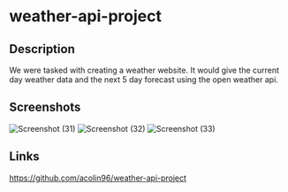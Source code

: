 # weather-api-project

## Description 
We were tasked with creating a weather website. It would give the current day weather data and the next 5 day forecast using the open weather api.

## Screenshots
![Screenshot (31)](https://github.com/acolin96/weather-api-project/assets/132381469/ce4bf7c6-697c-45a8-91d2-9cff11048258)
![Screenshot (32)](https://github.com/acolin96/weather-api-project/assets/132381469/7b809e22-9f58-41e9-8e05-86f539a3b5e2)
![Screenshot (33)](https://github.com/acolin96/weather-api-project/assets/132381469/c49c9d5b-5b9b-4618-b4c6-71c633134460)


## Links

https://github.com/acolin96/weather-api-project
